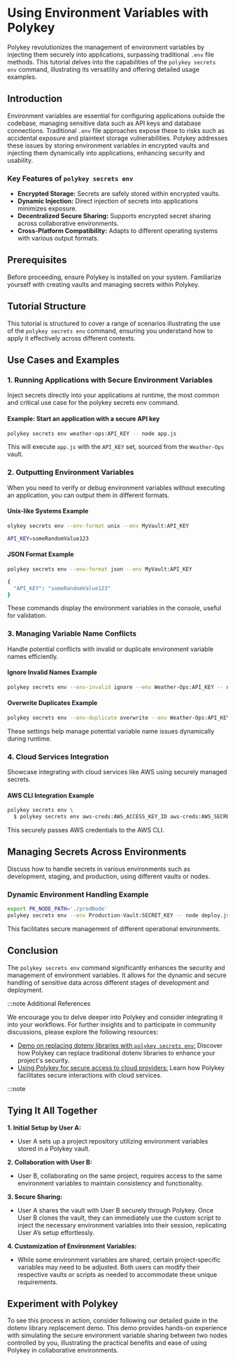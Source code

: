 # Using Environment Variables with Polykey

Polykey revolutionizes the management of environment variables by injecting them
securely into applications, surpassing traditional `.env` file methods. This
tutorial delves into the capabilities of the `polykey secrets env` command,
illustrating its versatility and offering detailed usage examples.

## Introduction

Environment variables are essential for configuring applications outside the
codebase, managing sensitive data such as API keys and database connections.
Traditional `.env` file approaches expose these to risks such as accidental
exposure and plaintext storage vulnerabilities. Polykey addresses these issues
by storing environment variables in encrypted vaults and injecting them
dynamically into applications, enhancing security and usability.

### Key Features of `polykey secrets env`

- **Encrypted Storage:** Secrets are safely stored within encrypted vaults.
- **Dynamic Injection:** Direct injection of secrets into applications minimizes
  exposure.
- **Decentralized Secure Sharing:** Supports encrypted secret sharing across
  collaborative environments.
- **Cross-Platform Compatibility:** Adapts to different operating systems with
  various output formats.

## Prerequisites

Before proceeding, ensure Polykey is installed on your system. Familiarize
yourself with creating vaults and managing secrets within Polykey.

## Tutorial Structure

This tutorial is structured to cover a range of scenarios illustrating the use
of the `polykey secrets env` command, ensuring you understand how to apply it
effectively across different contexts.

## Use Cases and Examples

### 1. Running Applications with Secure Environment Variables

Inject secrets directly into your applications at runtime, the most common and
critical use case for the polykey secrets env command.

#### Example: Start an application with a secure API key

```bash
polykey secrets env weather-ops:API_KEY -- node app.js
```

This will execute `app.js` with the `API_KEY` set, sourced from the
`Weather-Ops` vault.

### 2. Outputting Environment Variables

When you need to verify or debug environment variables without executing an
application, you can output them in different formats.

#### Unix-like Systems Example

```bash
olykey secrets env --env-format unix --env MyVault:API_KEY

API_KEY=someRandomValue123
```

#### JSON Format Example

```bash
polykey secrets env --env-format json --env MyVault:API_KEY

{
  "API_KEY": "someRandomValue123"
}
```

These commands display the environment variables in the console, useful for
validation.

### 3. Managing Variable Name Conflicts

Handle potential conflicts with invalid or duplicate environment variable names
efficiently.

#### Ignore Invalid Names Example

```bash
polykey secrets env --env-invalid ignore --env Weather-Ops:API_KEY -- node app.js
```

#### Overwrite Duplicates Example

```bash
polykey secrets env --env-duplicate overwrite --env Weather-Ops:API_KEY -- node app.js
```

These settings help manage potential variable name issues dynamically during
runtime.

### 4. Cloud Services Integration

Showcase integrating with cloud services like AWS using securely managed
secrets.

#### AWS CLI Integration Example

```bash
polykey secrets env \
  $ polykey secrets env aws-creds:AWS_ACCESS_KEY_ID aws-creds:AWS_SECRET_ACCESS_KEY -- aws s3 ls
```

This securely passes AWS credentials to the AWS CLI.

## Managing Secrets Across Environments

Discuss how to handle secrets in various environments such as development,
staging, and production, using different vaults or nodes.

### Dynamic Environment Handling Example

```bash
export PK_NODE_PATH='./prodNode'
polykey secrets env --env Production-Vault:SECRET_KEY -- node deploy.js
```

This facilitates secure management of different operational environments.

## Conclusion

The `polykey secrets env` command significantly enhances the security and
management of environment variables. It allows for the dynamic and secure
handling of sensitive data across different stages of development and
deployment.

:::note Additional References

We encourage you to delve deeper into Polykey and consider integrating it into
your workflows. For further insights and to participate in community
discussions, please explore the following resources:

- [Demo on replacing dotenv libraries with `polykey secrets env`:](https://polykey.com/blog/introducing-polykey-a-future-security-standard-for-replacing-dotenv-libraries)
  Discover how Polykey can replace traditional dotenv libraries to enhance your
  project's security.
- [Using Polykey for secure access to cloud providers:](https://polykey.com/blog/introducing-a-new-standard-in-environment-secrets-management-with-polykey)
  Learn how Polykey facilitates secure interactions with cloud services.

:::note

## Tying It All Together

**1. Initial Setup by User A:**

- User A sets up a project repository utilizing environment variables stored in
  a Polykey vault.

**2. Collaboration with User B:**

- User B, collaborating on the same project, requires access to the same
  environment variables to maintain consistency and functionality.

**3. Secure Sharing:**

- User A shares the vault with User B securely through Polykey. Once User B
  clones the vault, they can immediately use the custom script to inject the
  necessary environment variables into their session, replicating User A’s setup
  effortlessly.

**4. Customization of Environment Variables:**

- While some environment variables are shared, certain project-specific
  variables may need to be adjusted. Both users can modify their respective
  vaults or scripts as needed to accommodate these unique requirements.

## Experiment with Polykey

To see this process in action, consider following our detailed guide in the
dotenv library replacement demo. This demo provides hands-on experience with
simulating the secure environment variable sharing between two nodes controlled
by you, illustrating the practical benefits and ease of using Polykey in
collaborative environments.
